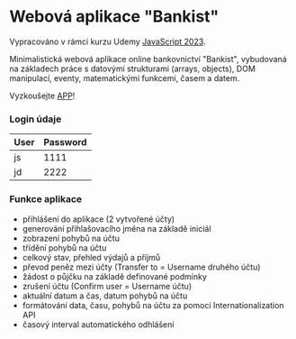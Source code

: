 # Webová aplikace "Bankist"

Vypracováno v rámci kurzu Udemy [JavaScript 2023](https://www.udemy.com/share/101Wfe3@UU_sO7bHCOB5DskVqswTPSr2eV0ovdIGr6rsuhWSq1gkCF8cadYTIoAo8LLt7UczCw==/).

Minimalistická webová aplikace online bankovnictví "Bankist", vybudovaná na základech práce s datovými strukturami (arrays, objects), DOM manipulací, eventy, matematickými funkcemi, časem a datem.

Vyzkoušejte [APP](https://ballaylukas.github.io/App-Bankist/)!

### Login údaje

| User | Password |
| ----------- | ----------- |
| js | 1111 |
| jd | 2222 |

### Funkce aplikace
* přihlášení do aplikace (2 vytvořené účty)
* generování přihlašovacího jména na základě iniciál
* zobrazení pohybů na účtu
* třídění pohybů na účtu
* celkový stav, přehled výdajů a příjmů
* převod peněz mezi účty (Transfer to = Username druhého účtu)
* žádost o půjčku na základě definované podmínky
* zrušení účtu (Confirm user = Username účtu)
* aktuální datum a čas, datum pohybů na účtu
* formátování data, času, pohybů na účtu za pomoci Internationalization API
* časový interval automatického odhlášení
